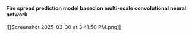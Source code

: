 
#### Fire spread prediction model based on multi‑scale convolutional neural network
![[Screenshot 2025-03-30 at 3.41.50 PM.png]]